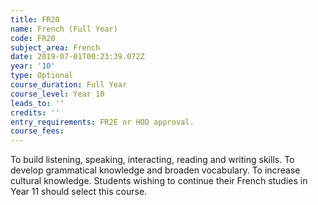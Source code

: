 ```yaml
---
title: FR20
name: French (Full Year)
code: FR20
subject_area: French
date: 2019-07-01T00:23:39.072Z
year: '10'
type: Optional
course_duration: Full Year
course_level: Year 10
leads_to: ''
credits: ''
entry_requirements: FR2E or HOD approval.
course_fees: 
---
```

To build listening, speaking, interacting, reading and writing skills. To develop grammatical knowledge and broaden vocabulary. To increase cultural knowledge. Students wishing to continue their French studies in Year 11 should select this course.
